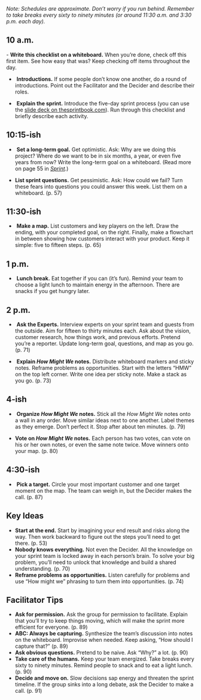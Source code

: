 

_Note: Schedules are approximate. Don’t worry if you run behind. Remember to take breaks every sixty to ninety minutes (or around 11:30 a.m. and 3:30 p.m. each day)._

## 10 a.m.

- **Write this checklist on a whiteboard.** When you’re done, check off this first item. See how easy that was? Keep checking off items throughout the day.

-  **Introductions.** If some people don’t know one another, do a round of introductions. Point out the Facilitator and the Decider and describe their roles.

-  **Explain the sprint.** Introduce the five-day sprint process (you can use the [slide deck on thesprintbook.com](http://www.thesprintbook.com/tools/)). Run through this checklist and briefly describe each activity.

## **10:15-ish**

-  **Set a long-term goal.** Get optimistic. Ask: Why are we doing this project? Where do we want to be in six months, a year, or even five years from now? Write the long-term goal on a whiteboard. (Read more on page 55 in [_Sprint_](http://amzn.to/1N6FIAC).)

- **List sprint questions.** Get pessimistic. Ask: How could we fail? Turn these fears into questions you could answer this week. List them on a whiteboard. (p. 57)

## 11:30-ish

-  **Make a map.** List customers and key players on the left. Draw the ending, with your completed goal, on the right. Finally, make a flowchart in between showing how customers interact with your product. Keep it simple: five to fifteen steps. (p. 65)

## 1 p.m.

-  **Lunch break.** Eat together if you can (it’s fun). Remind your team to choose a light lunch to maintain energy in the afternoon. There are snacks if you get hungry later.

## 2 p.m.

-  **Ask the Experts.** Interview experts on your sprint team and guests from the outside. Aim for fifteen to thirty minutes each. Ask about the vision, customer research, how things work, and previous efforts. Pretend you’re a reporter. Update long-term goal, questions, and map as you go. (p. 71)

-  **Explain _How Might We_ notes.** Distribute whiteboard markers and sticky notes. Reframe problems as opportunities. Start with the letters “HMW” on the top left corner. Write one idea per sticky note. Make a stack as you go. (p. 73)

## 4-ish

-  **Organize _How Might We_ notes.** Stick all the _How Might We_ notes onto a wall in any order. Move similar ideas next to one another. Label themes as they emerge. Don’t perfect it. Stop after about ten minutes. (p. 79)

- **Vote on _How Might We_ notes.** Each person has two votes, can vote on his or her own notes, or even the same note twice. Move winners onto your map. (p. 80)

## 4:30-ish

-  **Pick a target.** Circle your most important customer and one target moment on the map. The team can weigh in, but the Decider makes the call. (p. 87)

## Key Ideas

- **Start at the end.** Start by imagining your end result and risks along the way. Then work backward to figure out the steps you’ll need to get there. (p. 53)
- **Nobody knows everything.** Not even the Decider. All the knowledge on your sprint team is locked away in each person’s brain. To solve your big problem, you’ll need to unlock that knowledge and build a shared understanding. (p. 70)
- **Reframe problems as opportunities.** Listen carefully for problems and use “How might we” phrasing to turn them into opportunities. (p. 74)

## Facilitator Tips

- **Ask for permission.** Ask the group for permission to facilitate. Explain that you’ll try to keep things moving, which will make the sprint more efficient for everyone. (p. 89)
- **ABC: Always be capturing.** Synthesize the team’s discussion into notes on the whiteboard. Improvise when needed. Keep asking, “How should I capture that?” (p. 89)
- **Ask obvious questions.** Pretend to be naive. Ask “Why?” a lot. (p. 90)
- **Take care of the humans.** Keep your team energized. Take breaks every sixty to ninety minutes. Remind people to snack and to eat a light lunch. (p. 90)
- **Decide and move on.** Slow decisions sap energy and threaten the sprint timeline. If the group sinks into a long debate, ask the Decider to make a call. (p. 91)